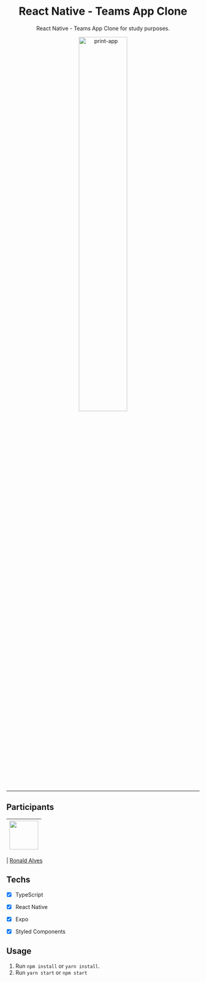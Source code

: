 <h1 align="center">
React Native - Teams App Clone
</h1>

<p align="center">React Native - Teams App Clone for study purposes.</p>

<div align="center">
  <img src="https://user-images.githubusercontent.com/92890340/145456038-9f5d4df0-53ca-4851-9e9b-380bcfc4a30d.png" width="50%" height="50%" alt="print-app">
</div>



<hr>

## Participants

| [<img src="https://avatars.githubusercontent.com/u/92890340?v=4" width="75px;"/>](https://github.com/alvesronald) |
| :------------------------------------------------------------------------------------------------------------------------: |


| [Ronald Alves](https://github.com/alvesronald)

## Techs

- [x] TypeScript
- [x] React Native
- [x] Expo
- [x] Styled Components




## Usage

1. Run `npm install` or `yarn install`.<br />
2. Run `yarn start` or `npm start`


